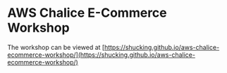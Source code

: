 # AWS Chalice E-Commerce Workshop

The workshop can be viewed at [https://shucking.github.io/aws-chalice-ecommerce-workshop/](https://shucking.github.io/aws-chalice-ecommerce-workshop/)
